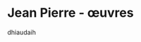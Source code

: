 # Jean Pierre - œuvres  

<!-- ## Symphonies -->

<!-- ## Concertos -->
dhiaudaih
<!-- ### Concertos pour violon -->
<!-- ### Concertos pour violoncelle -->
<!-- ### Concertos pour clarinette -->

<!-- ## Instrument seul -->
<!-- ### Piano -->
<!-- ### Orgue -->
<!-- ### Violon -->
<!-- ### Violoncelle -->

<!-- ## Messes -->
<!-- ## Requiems -->
